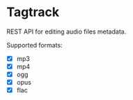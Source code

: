 # Tagtrack

REST API for editing audio files metadata.

Supported formats:
- [X] mp3
- [X] mp4
- [x] ogg
- [x] opus
- [x] flac
